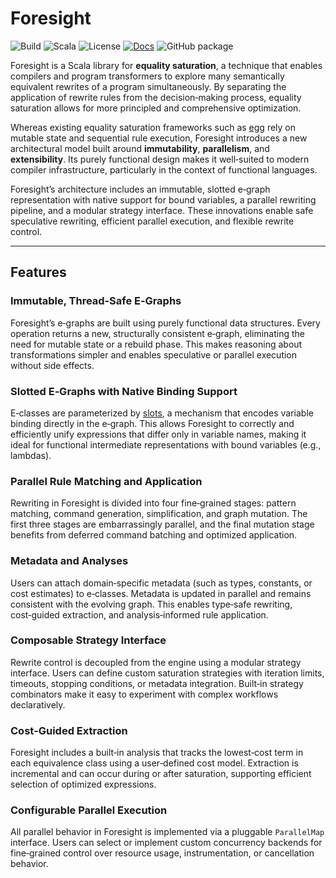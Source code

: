 # Foresight

![Build](https://github.com/jonathanvdc/foresight/actions/workflows/ci.yml/badge.svg)
![Scala](https://img.shields.io/badge/scala-2.11%20|%202.13%20|%203-red?logo=scala)
![License](https://img.shields.io/github/license/jonathanvdc/foresight)
[![Docs](https://img.shields.io/badge/docs-latest-blue)](https://jonathanvdc.github.io/foresight/latest/api)
![GitHub package](https://img.shields.io/badge/GitHub%20Packages-published-blue?logo=github)

Foresight is a Scala library for **equality saturation**, a technique that enables compilers and program transformers to explore many semantically equivalent rewrites of a program simultaneously.
By separating the application of rewrite rules from the decision‑making process, equality saturation allows for more principled and comprehensive optimization.

Whereas existing equality saturation frameworks such as [egg](https://egraphs‑good.github.io/egg/) rely on mutable state and sequential rule execution, Foresight introduces a new architectural model built around **immutability**, **parallelism**, and **extensibility**.
Its purely functional design makes it well‑suited to modern compiler infrastructure, particularly in the context of functional languages.

Foresight’s architecture includes an immutable, slotted e‑graph representation with native support for bound variables, a parallel rewriting pipeline, and a modular strategy interface.
These innovations enable safe speculative rewriting, efficient parallel execution, and flexible rewrite control.

---

## Features

### Immutable, Thread‑Safe E‑Graphs
Foresight’s e‑graphs are built using purely functional data structures. Every operation returns a new, structurally consistent e‑graph, eliminating the need for mutable state or a rebuild phase. This makes reasoning about transformations simpler and enables speculative or parallel execution without side effects.

### Slotted E‑Graphs with Native Binding Support
E‑classes are parameterized by [slots](https://dl.acm.org/doi/10.1145/3729326), a mechanism that encodes variable binding directly in the e‑graph. This allows Foresight to correctly and efficiently unify expressions that differ only in variable names, making it ideal for functional intermediate representations with bound variables (e.g., lambdas).

### Parallel Rule Matching and Application
Rewriting in Foresight is divided into four fine‑grained stages: pattern matching, command generation, simplification, and graph mutation. The first three stages are embarrassingly parallel, and the final mutation stage benefits from deferred command batching and optimized application.

### Metadata and Analyses
Users can attach domain‑specific metadata (such as types, constants, or cost estimates) to e‑classes. Metadata is updated in parallel and remains consistent with the evolving graph. This enables type‑safe rewriting, cost‑guided extraction, and analysis‑informed rule application.

### Composable Strategy Interface
Rewrite control is decoupled from the engine using a modular strategy interface. Users can define custom saturation strategies with iteration limits, timeouts, stopping conditions, or metadata integration. Built‑in strategy combinators make it easy to experiment with complex workflows declaratively.

### Cost‑Guided Extraction
Foresight includes a built‑in analysis that tracks the lowest‑cost term in each equivalence class using a user‑defined cost model. Extraction is incremental and can occur during or after saturation, supporting efficient selection of optimized expressions.

### Configurable Parallel Execution
All parallel behavior in Foresight is implemented via a pluggable `ParallelMap` interface. Users can select or implement custom concurrency backends for fine‑grained control over resource usage, instrumentation, or cancellation behavior.
